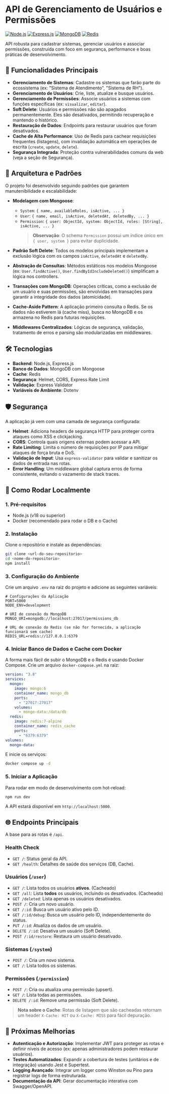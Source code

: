 # API de Gerenciamento de Usuários e Permissões

[![Node.js](https://img.shields.io/badge/Node.js-18+-green.svg)](https://nodejs.org/)
[![Express.js](https://img.shields.io/badge/Express.js-5.x-blue.svg)](https://expressjs.com/)
[![MongoDB](https://img.shields.io/badge/MongoDB-6.x-brightgreen.svg)](https://www.mongodb.com/)
[![Redis](https://img.shields.io/badge/Redis-7.x-red.svg)](https://redis.io/)

API robusta para cadastrar sistemas, gerenciar usuários e associar permissões, construída com foco em segurança, performance e boas práticas de desenvolvimento.

## 🎯 Funcionalidades Principais

- **Gerenciamento de Sistemas**: Cadastre os sistemas que farão parte do ecossistema (ex: "Sistema de Atendimento", "Sistema de RH").
- **Gerenciamento de Usuários**: Crie, liste, atualize e busque usuários.
- **Gerenciamento de Permissões**: Associe usuários a sistemas com funções específicas (ex: `visualizar`, `editar`).
- **Soft Delete**: Usuários e permissões não são apagados permanentemente. Eles são desativados, permitindo recuperação e mantendo o histórico.
- **Restauração de Dados**: Endpoints para restaurar usuários que foram desativados.
- **Cache de Alta Performance**: Uso de Redis para cachear requisições frequentes (listagens), com invalidação automática em operações de escrita (`create`, `update`, `delete`).
- **Segurança Integrada**: Proteção contra vulnerabilidades comuns da web (veja a seção de Segurança).

## 🧱 Arquitetura e Padrões

O projeto foi desenvolvido seguindo padrões que garantem manutenibilidade e escalabilidade:

- **Modelagem com Mongoose**:

  - `System`: `{ name, availableRoles, isActive, ... }`
  - `User`: `{ name, email, isActive, deletedAt, deletedBy, ... }`
  - `Permission`: `{ user: ObjectId, system: ObjectId, roles: [String], isActive, ... }`
    > **Observação**: O schema `Permission` possui um índice único em `{ user, system }` para evitar duplicidade.

- **Padrão Soft Delete**: Todos os modelos principais implementam a exclusão lógica com os campos `isActive`, `deletedAt` e `deletedBy`.
- **Abstração de Consultas**: Métodos estáticos nos modelos Mongoose (ex: `User.findActive()`, `User.findByIdIncludeDeleted()`) simplificam a lógica nos controllers.
- **Transações com MongoDB**: Operações críticas, como a exclusão de um usuário e suas permissões, são envolvidas em transações para garantir a integridade dos dados (atomicidade).
- **Cache-Aside Pattern**: A aplicação primeiro consulta o Redis. Se os dados não estiverem lá (cache miss), busca no MongoDB e os armazena no Redis para futuras requisições.
- **Middlewares Centralizados**: Lógicas de segurança, validação, tratamento de erros e parsing são modularizadas em middlewares.

## 🛠️ Tecnologias

- **Backend**: Node.js, Express.js
- **Banco de Dados**: MongoDB com Mongoose
- **Cache**: Redis
- **Segurança**: Helmet, CORS, Express Rate Limit
- **Validação**: Express Validator
- **Variáveis de Ambiente**: Dotenv

## 🛡️ Segurança

A aplicação já vem com uma camada de segurança configurada:

- **Helmet**: Adiciona headers de segurança HTTP para proteger contra ataques como XSS e clickjacking.
- **CORS**: Controla quais origens externas podem acessar a API.
- **Rate Limiting**: Limita o número de requisições por IP para mitigar ataques de força bruta e DoS.
- **Validação de Input**: Usa `express-validator` para validar e sanitizar os dados de entrada nas rotas.
- **Error Handling**: Um middleware global captura erros de forma consistente, evitando o vazamento de stack traces.

## 🚀 Como Rodar Localmente

### 1. Pré-requisitos

- Node.js (v18 ou superior)
- Docker (recomendado para rodar o DB e o Cache)

### 2. Instalação

Clone o repositório e instale as dependências:

```bash
git clone <url-do-seu-repositorio>
cd <nome-do-repositorio>
npm install
```

### 3. Configuração do Ambiente

Crie um arquivo `.env` na raiz do projeto e adicione as seguintes variáveis:

```env
# Configurações da Aplicação
PORT=5000
NODE_ENV=development

# URI de conexão do MongoDB
MONGO_URI=mongodb://localhost:27017/permissions_db

# URL de conexão do Redis (se não for fornecida, a aplicação funcionará sem cache)
REDIS_URL=redis://127.0.0.1:6379
```

### 4. Iniciar Banco de Dados e Cache com Docker

A forma mais fácil de subir o MongoDB e o Redis é usando Docker Compose. Crie um arquivo `docker-compose.yml` na raiz:

```yaml
version: "3.8"
services:
  mongo:
    image: mongo:6
    container_name: mongo_db
    ports:
      - "27017:27017"
    volumes:
      - mongo-data:/data/db
  redis:
    image: redis:7-alpine
    container_name: redis_cache
    ports:
      - "6379:6379"
volumes:
  mongo-data:
```

E inicie os serviços:

```bash
docker compose up -d
```

### 5. Iniciar a Aplicação

Para rodar em modo de desenvolvimento com hot-reload:

```bash
npm run dev
```

A API estará disponível em `http://localhost:5000`.

## 🌐 Endpoints Principais

A base para as rotas é `/api`.

### Health Check

- `GET /`: Status geral da API.
- `GET /health`: Detalhes de saúde dos serviços (DB, Cache).

### Usuários (`/user`)

- `GET /`: Lista todos os usuários **ativos**. (Cacheado)
- `GET /all`: Lista **todos** os usuários, incluindo os desativados. (Cacheado)
- `GET /deleted`: Lista apenas os usuários desativados.
- `POST /`: Cria um novo usuário.
- `GET /:id`: Busca um usuário ativo pelo ID.
- `GET /:id/debug`: Busca um usuário pelo ID, independentemente do status.
- `PUT /:id`: Atualiza os dados de um usuário.
- `DELETE /:id`: Desativa um usuário (Soft Delete).
- `POST /:id/restore`: Restaura um usuário desativado.

### Sistemas (`/system`)

- `POST /`: Cria um novo sistema.
- `GET /`: Lista todos os sistemas.

### Permissões (`/permission`)

- `POST /`: Cria ou atualiza uma permissão (upsert).
- `GET /`: Lista todas as permissões.
- `DELETE /:id`: Remove uma permissão (Soft Delete).

> **Nota sobre o Cache**: Rotas de listagem que são cacheadas retornam um header `X-Cache: HIT` ou `X-Cache: MISS` para fácil depuração.

## 🔮 Próximas Melhorias

- **Autenticação e Autorização**: Implementar JWT para proteger as rotas e definir níveis de acesso (ex: apenas administradores podem restaurar usuários).
- **Testes Automatizados**: Expandir a cobertura de testes (unitários e de integração) usando Jest e Supertest.
- **Logging Avançado**: Integrar um logger como Winston ou Pino para registrar logs de forma estruturada.
- **Documentação da API**: Gerar documentação interativa com Swagger/OpenAPI.
